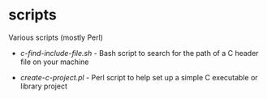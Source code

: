 scripts
=======

Various scripts (mostly Perl)

* _c-find-include-file.sh_ - Bash script to search for the path of a C header file on your machine

* _create-c-project.pl_ - Perl script to help set up a simple C executable or library project
